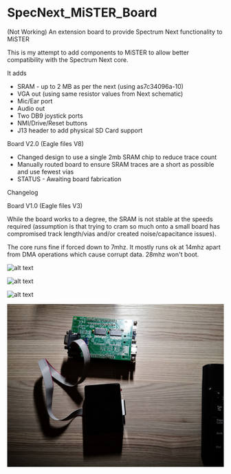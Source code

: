 # SpecNext_MiSTER_Board
(Not Working) An extension board to provide Spectrum Next functionality to MiSTER

This is my attempt to add components to MiSTER to allow better compatibility with the Spectrum Next core.

It adds
* SRAM - up to 2 MB as per the next (using as7c34096a-10)
* VGA out (using same resistor values from Next schematic)
* Mic/Ear port
* Audio out
* Two DB9 joystick ports
* NMI/Drive/Reset buttons
* J13 header to add physical SD Card support

Board V2.0 (Eagle files V8)
* Changed design to use a single 2mb SRAM chip to reduce trace count
* Manually routed board to ensure SRAM traces are a short as possible and use fewest vias
* STATUS - Awaiting board fabrication

Changelog

Board V1.0 (Eagle files V3)

While the board works to a degree, the SRAM is not stable at the speeds required (assumption is that trying to cram so much onto a small board has compromised track length/vias and/or created noise/capacitance issues).

The core runs fine if forced down to 7mhz.  It mostly runs ok at 14mhz apart from DMA operations which cause corrupt data.  28mhz won't boot.

![alt text](https://github.com/dave18/SpecNext_MiSTER_Board/blob/main/M-N-SRAM-V3_Bare_Board.jpg)

![alt text](https://github.com/dave18/SpecNext_MiSTER_Board/blob/main/M-N-SRAM-V3_Board_Top.jpg)

![alt text](https://github.com/dave18/SpecNext_MiSTER_Board/blob/main/M-N-SRAM-V3_Board_Bottom.jpg)

![alt text](https://github.com/dave18/SpecNext_MiSTER_Board/blob/main/M-N-SRAM-V3_Board_Attached.jpg)


